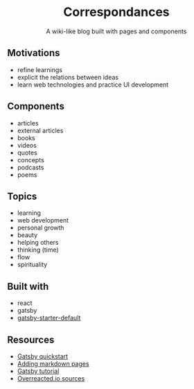 <div align="center">
<h1>Correspondances</h1>
<p>A wiki-like blog built with pages and components</p>
</div>

## Motivations

- refine learnings
- explicit the relations between ideas
- learn web technologies and practice UI development

## Components

- articles
- external articles
- books
- videos
- quotes
- concepts
- podcasts
- poems

## Topics

- learning
- web development
- personal growth
- beauty
- helping others
- thinking (time)
- flow
- spirituality

## Built with

- react
- gatsby
- [gatsby-starter-default](https://github.com/gatsbyjs/gatsby-starter-default)

## Resources

- [Gatsby quickstart](https://www.gatsbyjs.org/docs/quick-start/)
- [Adding markdown pages](https://www.gatsbyjs.org/docs/adding-markdown-pages/)
- [Gatsby tutorial](https://www.gatsbyjs.org/docs/awesome-gatsby-resources/#gatsby-tutorials)
- [Overreacted.io sources](https://github.com/gaearon/overreacted.io/tree/master/src)
